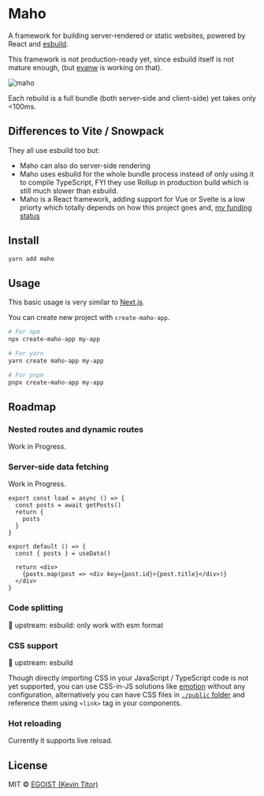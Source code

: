 # Maho

A framework for building server-rendered or static websites, powered by React and [esbuild](https://github.com/evanw/esbuild).

This framework is not production-ready yet, since esbuild itself is not mature enough, (but [evanw](https://github.com/evanw) is working on that).

![maho](https://user-images.githubusercontent.com/8784712/87699412-68451a80-c7c7-11ea-919f-a09ce73fe616.gif)

Each rebuild is a full bundle (both server-side and client-side) yet takes only <100ms.

## Differences to Vite / Snowpack

They all use esbuild too but:

- Maho can also do server-side rendering
- Maho uses esbuild for the whole bundle process instead of only using it to compile TypeScript, FYI they use Rollup in production build which is still much slower than esbuild.
- Maho is a React framework, adding support for Vue or Svelte is a low priorty which totally depends on how this project goes and, [my funding status](https://github.com/sponsors/egoist)


## Install

```bash
yarn add maho
```

## Usage

This basic usage is very similar to [Next.js](https://nextjs.org).

You can create new project with `create-maho-app`.

```bash
# For npm
npx create-maho-app my-app

# For yarn
yarn create maho-app my-app

# For pnpm
pnpx create-maho-app my-app
```

## Roadmap

### Nested routes and dynamic routes

Work in Progress.

### Server-side data fetching

Work in Progress.

```tsx
export const load = async () => {
  const posts = await getPosts()
  return {
    posts
  }
}

export default () => {
  const { posts } = useData()

  return <div>
    {posts.map(post => <div key={post.id}>{post.title}</div>)}
  </div>
}
```

### Code splitting

🚧 upstream: esbuild: only work with esm format

### CSS support

🚧 upstream: esbuild

Though directly importing CSS in your JavaScript / TypeScript code is not yet supported, you can use CSS-in-JS solutions like [emotion](./examples/with-emotion) without any configuration, alternatively you can have CSS files in [`./public` folder](./examples/public-folder) and reference them using `<link>` tag in your components.

### Hot reloading

Currently it supports live reload.

## License

MIT &copy; [EGOIST (Kevin Titor)](https://github.com/sponsors/egoist)
